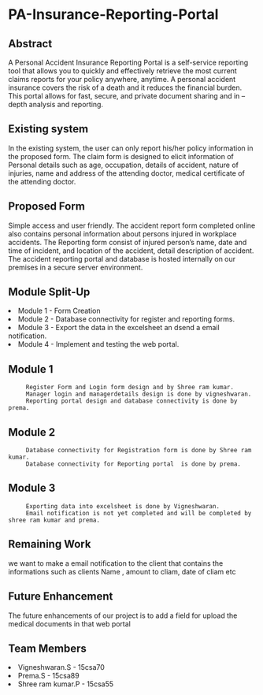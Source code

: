 # PA-Insurance-Reporting-Portal

## Abstract
 A Personal Accident Insurance Reporting Portal is a self-service reporting tool that allows you to quickly and effectively retrieve the most current claims reports for your policy anywhere, anytime. A personal accident insurance covers the risk of a death and it reduces the financial burden. This portal allows for fast, secure, and private document sharing and in –depth analysis and reporting.
 
## Existing system
In the existing system, the user can only report his/her policy information in the proposed form.
The claim form is designed to elicit information of Personal details such as age, occupation, details of accident, nature of injuries, name and address of the attending doctor, medical certificate of the attending doctor.

## Proposed Form
Simple access and user friendly.
The accident report form completed online also contains personal information  about persons injured in workplace accidents. 
The Reporting form consist of injured person’s name,  date and time of incident, and location of the accident, detail description of accident.
The accident reporting portal and database is hosted internally on our premises in a secure server environment.

## Module Split-Up
<li>Module 1 - Form Creation</li>
<li>Module 2 - Database connectivity for  register and reporting forms.</li>
<li>Module 3 - Export the data in the excelsheet an dsend a email notification.</li>
<li>Module 4 - Implement and testing the web portal.</li> 

## Module 1
         Register Form and Login form design and by Shree ram kumar.
         Manager login and managerdetails design is done by vigneshwaran.
         Reporting portal design and database connectivity is done by prema. 
## Module 2
         Database connectivity for Registration form is done by Shree ram kumar.
         Database connectivity for Reporting portal  is done by prema.
## Module 3
         Exporting data into excelsheet is done by Vigneshwaran.
         Email notification is not yet completed and will be completed by shree ram kumar and prema.
## Remaining Work
we want to make a email notification to the client that contains the informations such as clients  Name , amount to cliam, date of cliam etc
## Future Enhancement
The future enhancements of our project is to add a field for upload the medical documents in that  web portal

## Team Members
<li>Vigneshwaran.S - 15csa70</li>
<li>Prema.S - 15csa89</li>
<li>Shree ram kumar.P - 15csa55</li>
